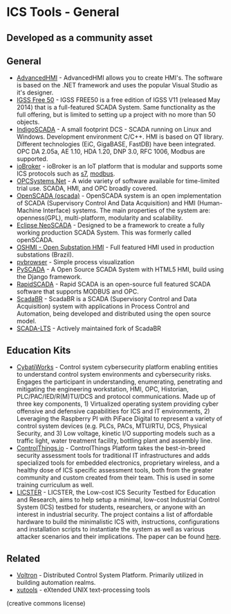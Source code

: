 # ICS Tools - General
## Developed as a community asset

## General
* [AdvancedHMI](http://www.advancedhmi.com) - AdvancedHMI allows you to create HMI's. The software is based on the .NET framework and uses the popular Visual Studio as it's designer.
* [IGSS Free 50](http://igss.schneider-electric.com/products/igss/download/free-scada.aspx) - IGSS FREE50 is a free edition of IGSS V11 (released May 2014) that is a full-featured SCADA System. Same functionality as the full offering, but is limited to setting up a project with no more than 50 objects.
* [IndigoSCADA](http://www.enscada.com/a7khg9/IndigoSCADA.html) - A small footprint DCS - SCADA running on Linux and Windows. Development environment C/C++. HMI is based on QT library. Different technologies (EiC, GigaBASE, FastDB) have been integrated. OPC DA 2.05a, AE 1.10, HDA 1.20, DNP 3.0, RFC 1006, Modbus are supported.
* [ioBroker](https://github.com/ioBroker/ioBroker) - ioBroker is an IoT platform that is modular and supports some ICS protocols such as [s7](https://github.com/ioBroker/ioBroker.s7), [modbus](https://github.com/ioBroker/ioBroker.modbus).
* [OPCSystems.Net](https://www.opcsystems.com/downloads/downloads.php) - A wide variety of software available for time-limited trial use. SCADA, HMI, and OPC broadly covered.
* [OpenSCADA (oscada)](http://oscada.org/main/) - OpenSCADA system is an open implementation of SCADA (Supervisory Control And Data Acquisition) and HMI (Human-Machine Interface) systems. The main properties of the system are: openness(GPL), multi-platform, modularity and scalability.
* [Eclipse NeoSCADA](https://www.eclipse.org/eclipsescada/) - Designed to be a framework to create a fully working production SCADA System. This was formerly called openSCADA.
* [OSHMI - Open Substation HMI](https://sourceforge.net/projects/oshmiopensubstationhmi/) - Full featured HMI used in production substations (Brazil).
* [pvbrowser](https://github.com/pvbrowser/pvb) - Simple process visualization
* [PySCADA](https://github.com/trombastic/PyScada) - A Open Source SCADA System with HTML5 HMI, build using the Django framework.
* [RapidSCADA](https://github.com/RapidScada/scada) - Rapid SCADA is an open-source full featured SCADA software that supports MODBUS and OPC.
* [ScadaBR](https://sourceforge.net/projects/scadabr/) - ScadaBR is a SCADA (Supervisory Control and Data Acquisition) system with applications in Process Control and Automation, being developed and distributed using the open source model.
* [SCADA-LTS](https://github.com/SCADA-LTS/Scada-LTS) - Actively maintained fork of ScadaBR


## Education Kits
* [CybatiWorks](https://cybati.org/cybatiworks-one) - Control system cybersecurity platform enabling entities to understand control system environments and cybersecurity risks. Engages the participant in understanding, enumerating, penetrating and mitigating the engineering workstation, HMI, OPC, Historian, PLC/PAC/IED/R(M)TU/DCS and protocol communications. Made up of three key components, 1) Virtualized operating system providing cyber offensive and defensive capabilities for ICS and IT environments, 2) Leveraging the Raspberry PI with PiFace Digital to represent a variety of control system devices (e.g. PLCs, PACs, MTU/RTU, DCS, Physical Security, and 3) Low voltage, kinetic I/O supporting models such as a traffic light, water treatment facility, bottling plant and assembly line.
* [ControlThings.io](https://www.controlthings.io) - ControlThings Platform takes the best-in-breed security assessment tools for traditional IT infrastructures and adds specialized tools for embedded electronics, proprietary wireless, and a healthy dose of ICS specific assessment tools, both from the greater community and custom created from their team. This is used in some training curriculum as well.
* [LICSTER](https://github.com/hsainnos/LICSTER) - LICSTER, the Low-cost ICS Security Testbed for Education and Research, aims to help setup a minimal, low-cost Industrial Control System (ICS) testbed for students, researchers, or anyone with an interest in industrial security. The project contains a list of affordable hardware to build the minimalistic ICS with, instructions, configurations and installation scripts to instantiate the system as well as various attacker scenarios and their implications. The paper can be found [here](https://arxiv.org/abs/1910.00303). 

## Related
* [Voltron](https://github.com/VOLTTRON/volttron) - Distributed Control System Platform. Primarily utilized in building automation realms.
* [xutools](https://github.com/gabriel-weaver/xutools) - eXtended UNIX text-processing tools

(creative commons license)

